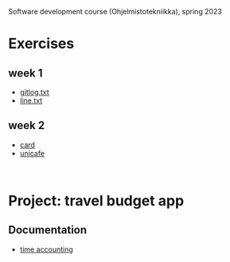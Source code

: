 Software development course (Ohjelmistotekniikka), spring 2023

# Exercises
## week 1
- [gitlog.txt](tasks/week1/gitlog.txt)
- [line.txt](tasks/week1/line.txt)

## week 2
- [card](tasks/week2/card)
- [unicafe](tasks/week2/unicafe)

</br>

# Project: travel budget app
## Documentation
- [time accounting](travel-budget-app/documentation/time-accounting.md)
